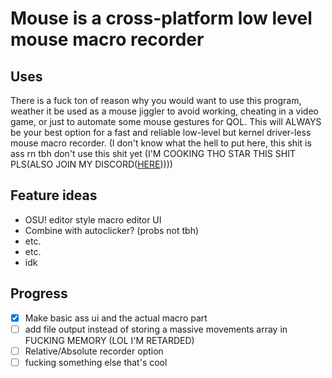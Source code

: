 # Mouse is a cross-platform low level mouse macro recorder

## Uses
There is a fuck ton of reason why you would want to use this program, weather it be used as a mouse jiggler to avoid working, cheating in a video game, or just to automate some mouse gestures for QOL. This will ALWAYS be your best option for a fast and reliable low-level but kernel driver-less mouse macro recorder. (I don't know what the hell to put here, this shit is ass rn tbh don't use this shit yet (I'M COOKING THO STAR THIS SHIT PLS(ALSO JOIN MY DISCORD([HERE](https://discord.gg/jgZXb7NUhE)))))




## Feature ideas
- OSU! editor style macro editor UI
- Combine with autoclicker? (probs not tbh)
- etc.
- etc.
- idk


## Progress
- [x] Make basic ass ui and the actual macro part
- [ ] add file output instead of storing a massive movements array in FUCKING MEMORY (LOL I'M RETARDED)
- [ ] Relative/Absolute recorder option
- [ ] fucking something else that's cool
